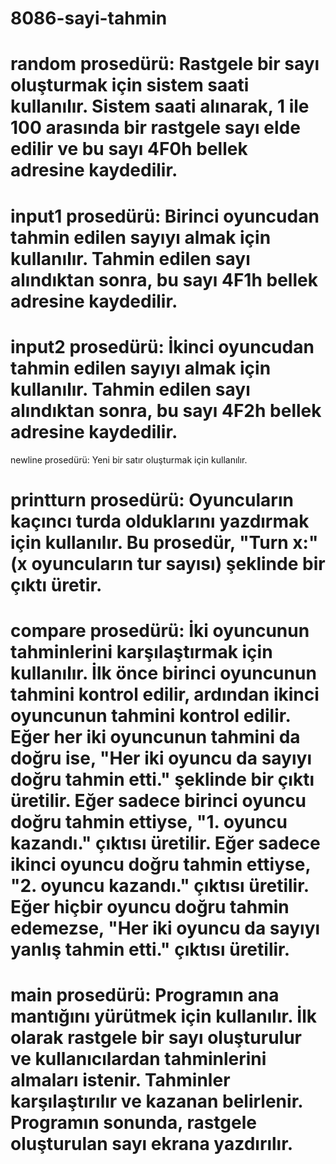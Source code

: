 # 8086-sayi-tahmin

# random prosedürü: Rastgele bir sayı oluşturmak için sistem saati kullanılır. Sistem saati alınarak, 1 ile 100 arasında bir rastgele sayı elde edilir ve bu sayı 4F0h bellek adresine kaydedilir.

# input1 prosedürü: Birinci oyuncudan tahmin edilen sayıyı almak için kullanılır. Tahmin edilen sayı alındıktan sonra, bu sayı 4F1h bellek adresine kaydedilir.

#  input2 prosedürü: İkinci oyuncudan tahmin edilen sayıyı almak için kullanılır. Tahmin edilen sayı alındıktan sonra, bu sayı 4F2h bellek adresine kaydedilir.
newline prosedürü: Yeni bir satır oluşturmak için kullanılır.

# printturn prosedürü: Oyuncuların kaçıncı turda olduklarını yazdırmak için kullanılır. Bu prosedür, "Turn x:" (x oyuncuların tur sayısı) şeklinde bir çıktı üretir.

# compare prosedürü: İki oyuncunun tahminlerini karşılaştırmak için kullanılır. İlk önce birinci oyuncunun tahmini kontrol edilir, ardından ikinci oyuncunun tahmini kontrol edilir. Eğer her iki oyuncunun tahmini da doğru ise, "Her iki oyuncu da sayıyı doğru tahmin etti." şeklinde bir çıktı üretilir. Eğer sadece birinci oyuncu doğru tahmin ettiyse, "1. oyuncu kazandı." çıktısı üretilir. Eğer sadece ikinci oyuncu doğru tahmin ettiyse, "2. oyuncu kazandı." çıktısı üretilir. Eğer hiçbir oyuncu doğru tahmin edemezse, "Her iki oyuncu da sayıyı yanlış tahmin etti." çıktısı üretilir.

# main prosedürü: Programın ana mantığını yürütmek için kullanılır. İlk olarak rastgele bir sayı oluşturulur ve kullanıcılardan tahminlerini almaları istenir. Tahminler karşılaştırılır ve kazanan belirlenir. Programın sonunda, rastgele oluşturulan sayı ekrana yazdırılır.
